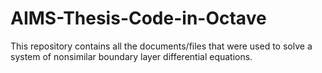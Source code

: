 # AIMS-Thesis-Code-in-Octave
This repository contains all the documents/files that were used to solve a system of nonsimilar boundary layer differential equations.
